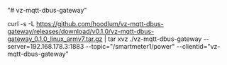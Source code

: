 "# vz-mqtt-dbus-gateway" 


curl -s -L https://github.com/hoodlum/vz-mqtt-dbus-gateway/releases/download/v0.1.0/vz-mqtt-dbus-gateway_0.1.0_linux_armv7.tar.gz | tar xvz
./vz-mqtt-dbus-gateway --server=192.168.178.3:1883 --topic="/smartmeter1/power" --clientid="vz-mqtt-dbus-gateway"
